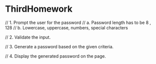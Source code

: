 # ThirdHomework

// 1. Prompt the user for the password
//  a. Password length has to be 8 , 128 
//  b. Lowercase, uppercase, numbers, special characters

// 2. Validate the input.

// 3. Generate a password based on the given criteria.

// 4. Display the generated password on the page.